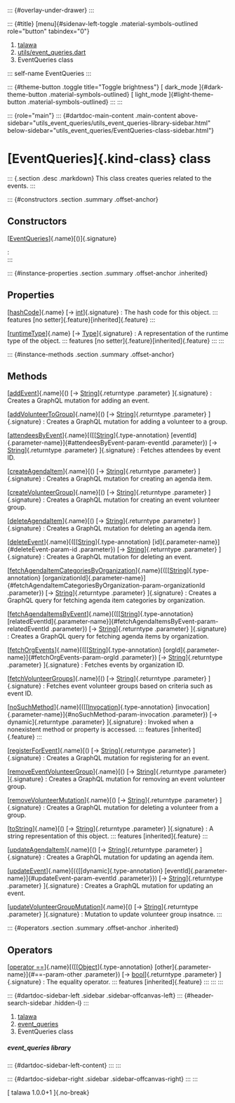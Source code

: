 ::: {#overlay-under-drawer}
:::

::: {#title}
[menu]{#sidenav-left-toggle .material-symbols-outlined role="button"
tabindex="0"}

1.  [talawa](../index.html)
2.  [utils/event_queries.dart](../utils_event_queries/)
3.  EventQueries class

::: self-name
EventQueries
:::

::: {#theme-button .toggle title="Toggle brightness"}
[ dark_mode ]{#dark-theme-button .material-symbols-outlined} [
light_mode ]{#light-theme-button .material-symbols-outlined}
:::
:::

::: {role="main"}
::: {#dartdoc-main-content .main-content above-sidebar="utils_event_queries/utils_event_queries-library-sidebar.html" below-sidebar="utils_event_queries/EventQueries-class-sidebar.html"}
<div>

# [EventQueries]{.kind-class} class

</div>

::: {.section .desc .markdown}
This class creates queries related to the events.
:::

::: {#constructors .section .summary .offset-anchor}
## Constructors

[[EventQueries](../utils_event_queries/EventQueries/EventQueries.html)]{.name}[()]{.signature}

:   
:::

::: {#instance-properties .section .summary .offset-anchor .inherited}
## Properties

[[hashCode](https://api.flutter.dev/flutter/dart-core/Object/hashCode.html)]{.name} [→ [int](https://api.flutter.dev/flutter/dart-core/int-class.html)]{.signature}
:   The hash code for this object.
    ::: features
    [no setter]{.feature}[inherited]{.feature}
    :::

[[runtimeType](https://api.flutter.dev/flutter/dart-core/Object/runtimeType.html)]{.name} [→ [Type](https://api.flutter.dev/flutter/dart-core/Type-class.html)]{.signature}
:   A representation of the runtime type of the object.
    ::: features
    [no setter]{.feature}[inherited]{.feature}
    :::
:::

::: {#instance-methods .section .summary .offset-anchor}
## Methods

[[addEvent](../utils_event_queries/EventQueries/addEvent.html)]{.name}[() [→ [String](https://api.flutter.dev/flutter/dart-core/String-class.html)]{.returntype .parameter} ]{.signature}
:   Creates a GraphQL mutation for adding an event.

[[addVolunteerToGroup](../utils_event_queries/EventQueries/addVolunteerToGroup.html)]{.name}[() [→ [String](https://api.flutter.dev/flutter/dart-core/String-class.html)]{.returntype .parameter} ]{.signature}
:   Creates a GraphQL mutation for adding a volunteer to a group.

[[attendeesByEvent](../utils_event_queries/EventQueries/attendeesByEvent.html)]{.name}[([[[String](https://api.flutter.dev/flutter/dart-core/String-class.html)]{.type-annotation} [eventId]{.parameter-name}]{#attendeesByEvent-param-eventId .parameter}) [→ [String](https://api.flutter.dev/flutter/dart-core/String-class.html)]{.returntype .parameter} ]{.signature}
:   Fetches attendees by event ID.

[[createAgendaItem](../utils_event_queries/EventQueries/createAgendaItem.html)]{.name}[() [→ [String](https://api.flutter.dev/flutter/dart-core/String-class.html)]{.returntype .parameter} ]{.signature}
:   Creates a GraphQL mutation for creating an agenda item.

[[createVolunteerGroup](../utils_event_queries/EventQueries/createVolunteerGroup.html)]{.name}[() [→ [String](https://api.flutter.dev/flutter/dart-core/String-class.html)]{.returntype .parameter} ]{.signature}
:   Creates a GraphQL mutation for creating an event volunteer group.

[[deleteAgendaItem](../utils_event_queries/EventQueries/deleteAgendaItem.html)]{.name}[() [→ [String](https://api.flutter.dev/flutter/dart-core/String-class.html)]{.returntype .parameter} ]{.signature}
:   Creates a GraphQL mutation for deleting an agenda item.

[[deleteEvent](../utils_event_queries/EventQueries/deleteEvent.html)]{.name}[([[[String](https://api.flutter.dev/flutter/dart-core/String-class.html)]{.type-annotation} [id]{.parameter-name}]{#deleteEvent-param-id .parameter}) [→ [String](https://api.flutter.dev/flutter/dart-core/String-class.html)]{.returntype .parameter} ]{.signature}
:   Creates a GraphQL mutation for deleting an event.

[[fetchAgendaItemCategoriesByOrganization](../utils_event_queries/EventQueries/fetchAgendaItemCategoriesByOrganization.html)]{.name}[([[[String](https://api.flutter.dev/flutter/dart-core/String-class.html)]{.type-annotation} [organizationId]{.parameter-name}]{#fetchAgendaItemCategoriesByOrganization-param-organizationId .parameter}) [→ [String](https://api.flutter.dev/flutter/dart-core/String-class.html)]{.returntype .parameter} ]{.signature}
:   Creates a GraphQL query for fetching agenda item categories by
    organization.

[[fetchAgendaItemsByEvent](../utils_event_queries/EventQueries/fetchAgendaItemsByEvent.html)]{.name}[([[[String](https://api.flutter.dev/flutter/dart-core/String-class.html)]{.type-annotation} [relatedEventId]{.parameter-name}]{#fetchAgendaItemsByEvent-param-relatedEventId .parameter}) [→ [String](https://api.flutter.dev/flutter/dart-core/String-class.html)]{.returntype .parameter} ]{.signature}
:   Creates a GraphQL query for fetching agenda items by organization.

[[fetchOrgEvents](../utils_event_queries/EventQueries/fetchOrgEvents.html)]{.name}[([[[String](https://api.flutter.dev/flutter/dart-core/String-class.html)]{.type-annotation} [orgId]{.parameter-name}]{#fetchOrgEvents-param-orgId .parameter}) [→ [String](https://api.flutter.dev/flutter/dart-core/String-class.html)]{.returntype .parameter} ]{.signature}
:   Fetches events by organization ID.

[[fetchVolunteerGroups](../utils_event_queries/EventQueries/fetchVolunteerGroups.html)]{.name}[() [→ [String](https://api.flutter.dev/flutter/dart-core/String-class.html)]{.returntype .parameter} ]{.signature}
:   Fetches event volunteer groups based on criteria such as event ID.

[[noSuchMethod](https://api.flutter.dev/flutter/dart-core/Object/noSuchMethod.html)]{.name}[([[[Invocation](https://api.flutter.dev/flutter/dart-core/Invocation-class.html)]{.type-annotation} [invocation]{.parameter-name}]{#noSuchMethod-param-invocation .parameter}) [→ dynamic]{.returntype .parameter} ]{.signature}
:   Invoked when a nonexistent method or property is accessed.
    ::: features
    [inherited]{.feature}
    :::

[[registerForEvent](../utils_event_queries/EventQueries/registerForEvent.html)]{.name}[() [→ [String](https://api.flutter.dev/flutter/dart-core/String-class.html)]{.returntype .parameter} ]{.signature}
:   Creates a GraphQL mutation for registering for an event.

[[removeEventVolunteerGroup](../utils_event_queries/EventQueries/removeEventVolunteerGroup.html)]{.name}[() [→ [String](https://api.flutter.dev/flutter/dart-core/String-class.html)]{.returntype .parameter} ]{.signature}
:   Creates a GraphQL mutation for removing an event volunteer group.

[[removeVolunteerMutation](../utils_event_queries/EventQueries/removeVolunteerMutation.html)]{.name}[() [→ [String](https://api.flutter.dev/flutter/dart-core/String-class.html)]{.returntype .parameter} ]{.signature}
:   Creates a GraphQL mutation for deleting a volunteer from a group.

[[toString](https://api.flutter.dev/flutter/dart-core/Object/toString.html)]{.name}[() [→ [String](https://api.flutter.dev/flutter/dart-core/String-class.html)]{.returntype .parameter} ]{.signature}
:   A string representation of this object.
    ::: features
    [inherited]{.feature}
    :::

[[updateAgendaItem](../utils_event_queries/EventQueries/updateAgendaItem.html)]{.name}[() [→ [String](https://api.flutter.dev/flutter/dart-core/String-class.html)]{.returntype .parameter} ]{.signature}
:   Creates a GraphQL mutation for updating an agenda item.

[[updateEvent](../utils_event_queries/EventQueries/updateEvent.html)]{.name}[({[[dynamic]{.type-annotation} [eventId]{.parameter-name}]{#updateEvent-param-eventId .parameter}}) [→ [String](https://api.flutter.dev/flutter/dart-core/String-class.html)]{.returntype .parameter} ]{.signature}
:   Creates a GraphQL mutation for updating an event.

[[updateVolunteerGroupMutation](../utils_event_queries/EventQueries/updateVolunteerGroupMutation.html)]{.name}[() [→ [String](https://api.flutter.dev/flutter/dart-core/String-class.html)]{.returntype .parameter} ]{.signature}
:   Mutation to update volunteer group insatnce.
:::

::: {#operators .section .summary .offset-anchor .inherited}
## Operators

[[operator ==](https://api.flutter.dev/flutter/dart-core/Object/operator_equals.html)]{.name}[([[[Object](https://api.flutter.dev/flutter/dart-core/Object-class.html)]{.type-annotation} [other]{.parameter-name}]{#==-param-other .parameter}) [→ [bool](https://api.flutter.dev/flutter/dart-core/bool-class.html)]{.returntype .parameter} ]{.signature}
:   The equality operator.
    ::: features
    [inherited]{.feature}
    :::
:::
:::

::: {#dartdoc-sidebar-left .sidebar .sidebar-offcanvas-left}
::: {#header-search-sidebar .hidden-l}
:::

1.  [talawa](../index.html)
2.  [event_queries](../utils_event_queries/)
3.  EventQueries class

##### event_queries library

::: {#dartdoc-sidebar-left-content}
:::
:::

::: {#dartdoc-sidebar-right .sidebar .sidebar-offcanvas-right}
:::
:::

[ talawa 1.0.0+1 ]{.no-break}
